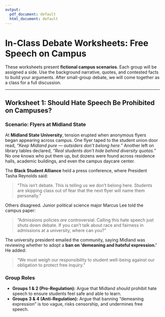 ```yaml
---
output:
  pdf_document: default
  html_document: default
---
```

# In-Class Debate Worksheets: Free Speech on Campus

These worksheets present **fictional campus scenarios**. Each group will be assigned a side. Use the background narrative, quotes, and contested facts to build your arguments. After small-group debate, we will come together as a class for a full discussion.

---

## Worksheet 1: Should Hate Speech Be Prohibited on Campuses?

### Scenario: Flyers at Midland State
At **Midland State University**, tension erupted when anonymous flyers began appearing across campus. One flyer taped to the student union door read, *“Keep Midland pure — outsiders don’t belong here.”* Another left on library tables declared, *“Real students don’t hide behind diversity quotas.”* No one knows who put them up, but dozens were found across residence halls, academic buildings, and even the campus daycare center.

The **Black Student Alliance** held a press conference, where President Tasha Reynolds said:  
> “This isn’t debate. This is telling us we don’t belong here. Students are skipping class out of fear that the next flyer will name them personally.”  

Others disagreed. Junior political science major Marcus Lee told the campus paper:  
> “Admissions policies *are* controversial. Calling this hate speech just shuts down debate. If you can’t talk about race and fairness in admissions at a university, where can you?”  

The university president emailed the community, saying Midland was reviewing whether to adopt a **ban on ‘demeaning and hateful expression.’** He added:  
> “We must weigh our responsibility to student well-being against our obligation to protect free inquiry.”  

### Group Roles
- **Groups 1 & 2 (Pro-Regulation):** Argue that Midland *should* prohibit hate speech to ensure students feel safe and able to learn.  
- **Groups 3 & 4 (Anti-Regulation):** Argue that banning “demeaning expression” is too vague, risks censorship, and undermines free speech.  
